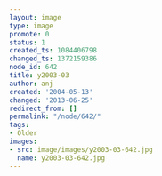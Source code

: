 ```yaml
---
layout: image
type: image
promote: 0
status: 1
created_ts: 1084406798
changed_ts: 1372159386
node_id: 642
title: y2003-03
author: anj
created: '2004-05-13'
changed: '2013-06-25'
redirect_from: []
permalink: "/node/642/"
tags:
- Older
images:
- src: image/images/y2003-03-642.jpg
  name: y2003-03-642.jpg
---
```


